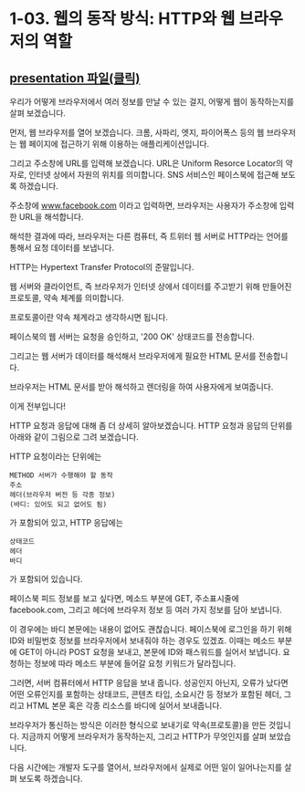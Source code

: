# 1-03. 웹의 동작 방식: HTTP와 웹 브라우저의 역할

## [presentation 파일(클릭)](./presentation/ch01-03.pdf)

우리가 어떻게 브라우저에서 여러 정보를 만날 수 있는 걸지, 어떻게 웹이 동작하는지를 살펴 보겠습니다.

먼저, 웹 브라우저를 열어 보겠습니다. 크롬, 사파리, 엣지, 파이어폭스 등의 웹 브라우저는 웹 페이지에 접근하기 위해 이용하는 애플리케이션입니다.

그리고 주소창에 URL를 입력해 보겠습니다. URL은 Uniform Resorce Locator의 약자로, 인터넷 상에서 자원의 위치를 의미합니다. SNS 서비스인 페이스북에 접근해 보도록 하겠습니다.

주소창에 www.facebook.com 이라고 입력하면, 브라우저는 사용자가 주소창에 입력한 URL을 해석합니다.

해석한 결과에 따라, 브라우저는 다른 컴퓨터, 즉 트위터 웹 서버로 HTTP라는 언어를 통해서 요청 데이터를 보냅니다.

HTTP는 Hypertext Transfer Protocol의 준말입니다.

웹 서버와 클라이언트, 즉 브라우저가 인터넷 상에서 데이터를 주고받기 위해 만들어진 프로토콜, 약속 체계를 의미합니다.

프로토콜이란 약속 체계라고 생각하시면 됩니다.

페이스북의 웹 서버는 요청을 승인하고, '200 OK' 상태코드를 전송합니다.

그리고는 웹 서버가 데이터를 해석해서 브라우저에게 필요한 HTML 문서를 전송합니다.

브라우저는 HTML 문서를 받아 해석하고 렌더링을 하여 사용자에게 보여줍니다.

이게 전부입니다!

HTTP 요청과 응답에 대해 좀 더 상세히 알아보겠습니다. HTTP 요청과 응답의 단위를 아래와 같이 그림으로 그려 보겠습니다.

HTTP 요청이라는 단위에는

```
METHOD 서버가 수행해야 할 동작
주소
헤더(브라우저 버전 등 각종 정보)
(바디: 있어도 되고 없어도 됨)
```

가 포함되어 있고, HTTP 응답에는

```
상태코드
헤더
바디
```

가 포함되어 있습니다.

페이스북 피드 정보를 보고 싶다면, 메소드 부분에 GET, 주소표시줄에 facebook.com, 그리고 헤더에 브라우저 정보 등 여러 가지 정보를 담아 보냅니다.

이 경우에는 바디 본문에는 내용이 없어도 괜찮습니다. 페이스북에 로그인을 하기 위해 ID와 비밀번호 정보를 브라우저에서 보내줘야 하는 경우도 있겠죠. 이때는 메소드 부분에 GET이 아니라 POST 요청을 보내고, 본문에 ID와 패스워드를 실어서 보냅니다. 요청하는 정보에 따라 메소드 부분에 들어갈 요청 키워드가 달라집니다.

그러면, 서버 컴퓨터에서 HTTP 응답을 보내 줍니다. 성공인지 아닌지, 오류가 났다면 어떤 오류인지를 포함하는 상태코드, 콘텐츠 타입, 소요시간 등 정보가 포함된 헤더, 그리고 HTML 본문 혹은 각종 리소스를 바디에 실어서 보내줍니다.

브라우저가 통신하는 방식은 이러한 형식으로 보내기로 약속(프로토콜)을 만든 것입니다. 지금까지 어떻게 브라우저가 동작하는지, 그리고 HTTP가 무엇인지를 살펴 보았습니다.

다음 시간에는 개발자 도구를 열어서, 브라우저에서 실제로 어떤 일이 일어나는지를 살펴 보도록 하겠습니다.
